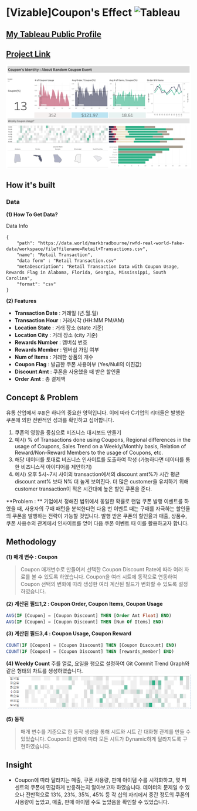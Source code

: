 # [Vizable]Coupon's Effect <img alt="Tableau" src ="https://img.shields.io/badge/Tableau-E97627.svg?&style=for-the-badge&logo=Tableau&logoColor=white"/>

## [My Tableau Public Profile](https://public.tableau.com/app/profile/.67511519/)

## [Project Link](https://public.tableau.com/app/profile/.67511519/viz/VizableCouponsEffect/1?publish=yes)
![](https://github.com/jhbale11/Tableau_Public/blob/639de3dae2c7e2449e677e3d84a13ea407c93cb4/%5BVizable%5DCoupon's%20Effect/%5BVizable%5DCoupon's%20Effect.png)

## How it's built

### Data

**(1) How To Get Data?**

Data Info
```
{
    "path": "https://data.world/markbradbourne/rwfd-real-world-fake-data/workspace/file?filename=Retail+Transactions.csv",
    "name": "Retail Transaction",
    "data form" : "Retail Transaction.csv"
    "metaDescription": "Retail Transaction Data with Coupon Usage, Rewards Flag in Alabama, Florida, Georgia, Mississippi, South Carolina",
    "format": "csv"
}
```
**(2) Features**
- **Transaction Date** : 거래일 (년.월.일)
- **Transaction Hour** : 거래시각 (HH:MM PM/AM)
- **Location State** : 거래 장소 (state 기준)
- **Location City** : 거래 장소 (city 기준)
- **Rewards Number** : 멤버십 번호
- **Rewards Member** : 멤버십 가입 여부
- **Num of Items** : 거래한 상품의 개수
- **Coupon Flag** : 발급한 쿠폰 사용여부 (Yes/Null의 이진값)
- **Discount Amt** : 쿠폰을 사용했을 때 받은 할인율
- **Order Amt** : 총 결제액


## Concept & Problem

유통 산업에서 `쿠폰`은 하나의 중요한 영역입니다. 이에 따라 C기업의 리더들은 발행한 쿠폰에 의한 전반적인 성과를 확인하고 싶어합니다.

1. 쿠폰의 영향을 중심으로 비즈니스 대시보드 만들기
2. 예시) % of Transactions done using Coupons, Regional differences in the usage of Coupons, Sales Trend on a Weekly/Monthly basis, Relation of Reward/Non-Reward Members to the usage of Coupons, etc.
3. 해당 데이터를 토대로 비즈니스 인사이트를 도출하여 작성 (가능하다면 데이터를 통한 비즈니스적 아이디어를 제안하기)
4. 예시) 오후 5시~7시 사이의 transaction에서의 discount amt%가 시간 평균 discount amt% 보다 N% 더 높게 보여진다. 더 많은 customer을 유치하기 위해 customer transaction이 적은 시간대에 높은 할인 쿠폰을 준다.

**Problem : ** 기업에서 정해진 범위에서 동일한 확률로 랜덤 쿠폰 발행 이벤트를 하였을 때, 사용자의 구매 패턴을 분석한다면 다음 번 이벤트 때는 구매를 자극하는 할인율의 쿠폰을 발행하는 전략이 가능할 것입니다. 발행 받은 쿠폰의 할인율과 매출, 상품수, 쿠폰 사용수의 관계에서 인사이트를 얻어 다음 쿠폰 이벤트 때 이를 활용하고자 합니다.


## Methodology
**(1) 매개 변수 : Coupon**

> Coupon 매개변수로 만들어서 선택한 Coupon Discount Rate에 따라 여러 자료를 볼 수 있도록 하였습니다. Coupon을 여러 시트에 동작으로 연동하여 Coupon 선택의 변화에 따라 생성한 여러 계산된 필드가 변화할 수 있도록 설정하였습니다.

**(2) 계산된 필드1,2 : Coupon Order, Coupon Items, Coupon Usage**
```SQL
AVG(IF [Coupon] = [Coupon Discount] THEN [Order Amt Float] END)
AVG(IF [Coupon] = [Coupon Discount] THEN [Num Of Items] END)
```

**(3) 계산된 필드3,4 : Coupon Usage, Coupon Reward**
```SQL
COUNT(IF [Coupon] = [Coupon Discount] THEN [Coupon Discount] END)
COUNT(IF [Coupon] = [Coupon Discount] THEN [rewards_member] END)
```

**(4) Weekly Count**
주를 열로, 요일을 행으로 설정하여 Git Commit Trend Graph와 같은 형태의 차트를 생성하였습니다.
![](https://github.com/jhbale11/Tableau_Public/blob/5b6a5b6d7886b0a457468ff5287e8b59169c2e6c/%5BVizable%5DCoupon's%20Effect/Weekly%20Count.png)

**(5) 동작**
> 매개 변수를 기준으로 한 동작 생성을 통해 시트와 시트 간 대화형 관계를 만들 수 있었습니다. Coupon의 변화에 따라 모든 시트가 Dynamic하게 달라지도록 구현하였습니다.


## Insight
- Coupon에 따라 달라지는 매출, 쿠폰 사용량, 판매 아이템 수를 시각화하고, 몇 퍼센트의 쿠폰에 민감하게 반응하는지 알아보고자 하였습니다. 데이터의 문제일 수 있으나 전반적으로 13%, 23%, 35%, 45% 등 각 십의 자리에서 중간 정도의 쿠폰의 사용량이 높았고, 매출, 판매 아이템 수도 높았음을 확인할 수 있었습니다.




